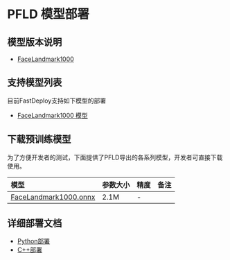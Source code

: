 # PFLD 模型部署

## 模型版本说明

- [FaceLandmark1000](https://github.com/Single430/FaceLandmark1000/commit/1a951b6)

## 支持模型列表

目前FastDeploy支持如下模型的部署

- [FaceLandmark1000 模型](https://github.com/Single430/FaceLandmark1000)

## 下载预训练模型

为了方便开发者的测试，下面提供了PFLD导出的各系列模型，开发者可直接下载使用。

| 模型                                                               | 参数大小    | 精度    | 备注 |
|:---------------------------------------------------------------- |:----- |:----- | :------ |
| [FaceLandmark1000.onnx](https://bj.bcebos.com/paddlehub/fastdeploy/TODO) | 2.1M | - |


## 详细部署文档

- [Python部署](python)
- [C++部署](cpp)

